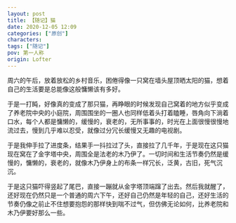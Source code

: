 ```yaml
---
layout: post
title: 【随记】猫
date: 2020-12-05 12:09
categories: ["原创"]
characters: 
tags: ["随记"]
pov: 第一人称
origin: Lofter
---
```


周六的午后，放着放松的乡村音乐，困倦得像一只窝在墙头屋顶晒太阳的猫，想着自己的生活要是总能像这般慵懒该有多好。

于是一打盹，好像真的变成了那只猫，再睁眼的时候发现自己窝着的地方似乎变成了养老院中央的小庭院，周围围坐的一圈人也同样低着头打着瞌睡，唇角向下淌着口水，每个人都是慵懒的，缓慢的，衰老的，无所事事的，时光在上面很慢很慢地流过去，慢到几乎难以忍受，就像过分冗长缓慢又无趣的电视剧。

于是我伸手拉了进度条，结果手一抖拉过了头，直接拉了几千年，于是现在这只猫现在窝在了金字塔中央，周围全是法老的木乃伊了。一切时间和生活节奏仍然是缓慢的，慵懒的，衰老的，就像木乃伊身上的布条一样冗长，泛黄，古旧，死气沉沉。

于是这只猫吓得竖起了尾巴，直接一蹦就从金字塔顶端蹿了出去。然后我就醒了，还好现在仍然只是一个普通的周六下午，还好自己仍然是年轻的自己，还好生活的节奏仍像之前止不住想要抱怨的那样快到喘不过气，但仿佛无论如何，比养老院和木乃伊要好那么一些。
